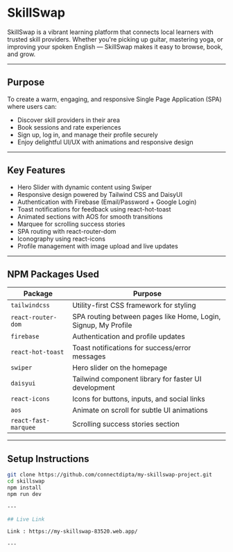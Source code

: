# SkillSwap

SkillSwap is a vibrant learning platform that connects local learners with trusted skill providers. Whether you're picking up guitar, mastering yoga, or improving your spoken English — SkillSwap makes it easy to browse, book, and grow.

---



## Purpose

To create a warm, engaging, and responsive Single Page Application (SPA) where users can:

- Discover skill providers in their area
- Book sessions and rate experiences
- Sign up, log in, and manage their profile securely
- Enjoy delightful UI/UX with animations and responsive design

---

## Key Features

- Hero Slider with dynamic content using Swiper
- Responsive design powered by Tailwind CSS and DaisyUI
- Authentication with Firebase (Email/Password + Google Login)
- Toast notifications for feedback using react-hot-toast
- Animated sections with AOS for smooth transitions
- Marquee for scrolling success stories
- SPA routing with react-router-dom
- Iconography using react-icons
- Profile management with image upload and live updates

---

## NPM Packages Used

| Package               | Purpose                                                                 |
|-----------------------|-------------------------------------------------------------------------|
| `tailwindcss`         | Utility-first CSS framework for styling                                 |
| `react-router-dom`    | SPA routing between pages like Home, Login, Signup, My Profile          |
| `firebase`            | Authentication and profile updates                                      |
| `react-hot-toast`     | Toast notifications for success/error messages                          |
| `swiper`              | Hero slider on the homepage                                             |
| `daisyui`             | Tailwind component library for faster UI development                    |
| `react-icons`         | Icons for buttons, inputs, and social links                             |
| `aos`                 | Animate on scroll for subtle UI animations                              |
| `react-fast-marquee`  | Scrolling success stories section                                       |

---

## Setup Instructions

```bash
git clone https://github.com/connectdipta/my-skillswap-project.git
cd skillswap
npm install
npm run dev

---

## Live Link 

Link : https://my-skillswap-83520.web.app/

---
